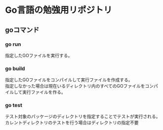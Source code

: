 # Go言語の勉強用リポジトリ

## goコマンド
### go run <filename>
指定したGOファイルを実行する。

### go build <filename>
指定したGOファイルをコンパイルして実行ファイルを作成する。<br>
指定しなかった場合は現在いるディレクトリ内のすべてのGOファイルをコンパイルして実行ファイルを作る。

### go test <directory>
テスト対象のパッケージのディレクトリを指定することでテストが実行される。<br>
カレントディレクトリのテストを行う場合はディレクトリの指定不要
